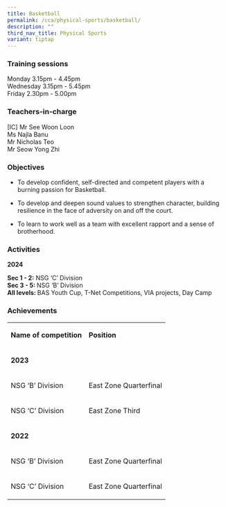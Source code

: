 ```yaml
---
title: Basketball
permalink: /cca/physical-sports/basketball/
description: ""
third_nav_title: Physical Sports
variant: tiptap
---
```

<h3><strong>Training sessions</strong></h3>
<p>Monday 3.15pm - 4.45pm
<br>Wednesday 3.15pm - 5.45pm
<br>Friday 2.30pm - 5.00pm</p>
<h3><strong>Teachers-in-charge</strong></h3>
<p>[IC] Mr See Woon Loon&nbsp;
<br>Ms Najla Banu
<br>Mr Nicholas Teo
<br>Mr Seow Yong Zhi</p>
<h3><strong>Objectives</strong></h3>
<ul>
<li>
<p>To develop confident, self-directed and competent players with a burning
passion for Basketball.</p>
</li>
<li>
<p>To develop and deepen sound values to strengthen character, building resilience
in the face of adversity on and off the court.</p>
</li>
<li>
<p>To learn to work well as a team with excellent rapport and a sense of
brotherhood.</p>
</li>
</ul>
<h3><strong>Activities</strong></h3>
<p><strong>2024</strong>
</p>
<p><strong>Sec 1 - 2:</strong> NSG ‘C’ Division
<br><strong>Sec 3 - 5: </strong>NSG ‘B’ Division
<br><strong>All levels: </strong>BAS Youth Cup, T-Net Competitions, VIA projects,
Day Camp</p>
<h3><strong>Achievements</strong></h3>
<table style="minWidth: 50px">
<colgroup>
<col>
<col>
</colgroup>
<tbody>
<tr>
<td rowspan="1" colspan="1">
<p><strong>Name of competition</strong>
</p>
</td>
<td rowspan="1" colspan="1">
<p><strong>Position</strong>
</p>
</td>
</tr>
<tr>
<td rowspan="1" colspan="2">
<p><strong>2023</strong>
</p>
</td>
</tr>
<tr>
<td rowspan="1" colspan="1">
<p>NSG ‘B’ Division</p>
</td>
<td rowspan="1" colspan="1">
<p>East Zone Quarterfinal</p>
</td>
</tr>
<tr>
<td rowspan="1" colspan="1">
<p>NSG ‘C’ Division</p>
</td>
<td rowspan="1" colspan="1">
<p>East Zone Third</p>
</td>
</tr>
<tr>
<td rowspan="1" colspan="2">
<p><strong>2022</strong>
</p>
</td>
</tr>
<tr>
<td rowspan="1" colspan="1">
<p>NSG ‘B’ Division</p>
</td>
<td rowspan="1" colspan="1">
<p>East Zone Quarterfinal</p>
</td>
</tr>
<tr>
<td rowspan="1" colspan="1">
<p>NSG ‘C’ Division</p>
</td>
<td rowspan="1" colspan="1">
<p>East Zone Quarterfinal</p>
</td>
</tr>
</tbody>
</table>
<p>
<br>
<br>
<br>
<br>
</p>
<p>
<br>
</p>
